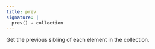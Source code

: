 ```yaml
---
title: prev
signature: |
  prev() ⇒ collection
---
```


Get the previous sibling of each element in the collection.
